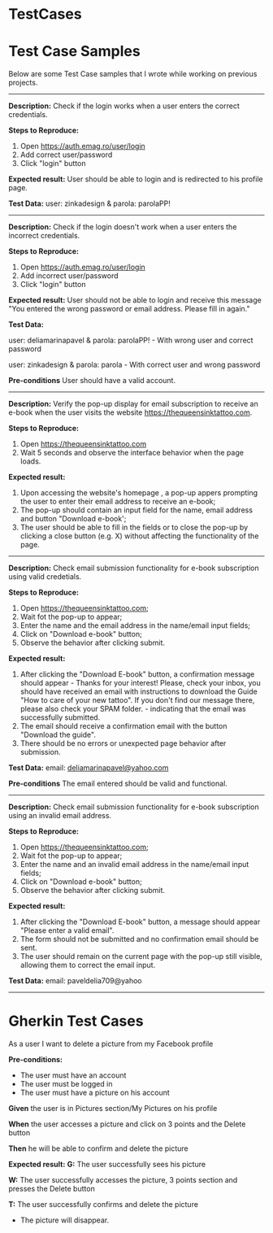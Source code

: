 # TestCases
# Test Case Samples

Below are some Test Case samples that I wrote while working on previous projects.

----------------
**Description:** 
Check if the login works when a user enters the correct credentials.

**Steps to Reproduce:**
1. Open https://auth.emag.ro/user/login
2. Add correct user/password 
3. Click "login" button

**Expected result:**
User should be able to login and is redirected to his profile page.

**Test Data:**
user: zinkadesign & parola: parolaPP!

------------------------

**Description:** 
Check if the login doesn't work when a user enters the incorrect credentials.

**Steps to Reproduce:**
1. Open https://auth.emag.ro/user/login
2. Add incorrect user/password
3. Click "login" button

**Expected result:**
User should not be able to login and receive this message "You entered the wrong password or email address. Please fill in again." 

**Test Data:**

user: deliamarinapavel & parola: parolaPP! - With wrong user and correct password 

user: zinkadesign & parola: parola - With correct user and wrong password 

**Pre-conditions**
User should have a valid account. 

------------------------

**Description:** 
Verify the pop-up display for email subscription to receive an e-book when the user visits the website https://thequeensinktattoo.com.

**Steps to Reproduce:**
1. Open https://thequeensinktattoo.com
2. Wait 5 seconds and observe the interface behavior when the page loads.


**Expected result:**
1. Upon accessing the website's homepage , a pop-up appers prompting the user to enter their email address to receive an e-book;
2. The pop-up should contain an input field for the name, email address and button "Download e-book';
3. The user should be able to fill in the fields or to close the pop-up by clicking a close button (e.g. X) without affecting the functionality of the page.  

------------------------

**Description:** 
Check email submission functionality for e-book subscription using valid credetials.

**Steps to Reproduce:**
1. Open https://thequeensinktattoo.com; 
2. Wait fot the pop-up to appear; 
3. Enter the name and the email address in the name/email input fields;
4. Click on "Download e-book" button;
5. Observe the behavior after clicking submit. 

**Expected result:**
1. After clicking the "Download E-book" button, a confirmation message should appear - Thanks for your interest!
Please, check your inbox, you should have received an email with instructions to download the Guide "How to care of your new tattoo".
If you don't find our message there, please also check your SPAM folder. - indicating that the email was successfully submitted.
2. The email should receive a confirmation email with the button "Download the guide".
3. There should be no errors or unexpected page behavior after submission. 

**Test Data:**
email: deliamarinapavel@yahoo.com 

**Pre-conditions**
The email entered should be valid and functional. 

------------------------

**Description:** 
Check email submission functionality for e-book subscription using an invalid email address.

**Steps to Reproduce:**
1. Open https://thequeensinktattoo.com; 
2. Wait fot the pop-up to appear; 
3. Enter the name and an invalid email address in the name/email input fields;
4. Click on "Download e-book" button;
5. Observe the behavior after clicking submit. 

**Expected result:**
1. After clicking the "Download E-book" button, a message should appear "Please enter a valid email".
3. The form should not be submitted and no confirmation email should be sent.
4. The user should remain on the current page with the pop-up still visible, allowing them to correct the email input.  

**Test Data:**
email: paveldelia709@yahoo 

------------------------ 

# Gherkin Test Cases 


As a user I want to delete a picture from my Facebook profile

**Pre-conditions:**
* The user must have an account
* The user must be logged in
* The user must have a picture on his account


**Given** the user is in Pictures section/My Pictures on his profile 

**When** the user accesses a picture and click on 3 points and the Delete button 

**Then** he will be able to confirm and delete the picture

**Expected result:**
**G:** The user successfully sees his picture 

**W:** The user successfully accesses the picture, 3 points section and presses the Delete button

**T:** The user successfully confirms and delete the picture 

* The picture will disappear. 

